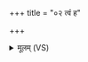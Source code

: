 +++
title = "०२ त्वं ह"

+++
<details><summary>मूलम् (VS)</summary>

त्वं ह॒ त्यदि॑न्द्र॒ कुत्स॑मावः शुश्रूषमाणस्त॒न्वा᳡ सम॒र्ये। दासं॒ यच्छुष्णं॒ कुय॑वं॒ न्य᳡स्मा॒ अर॑न्धय आर्जुने॒याय॒ शिक्ष॑न् ॥
</details>
